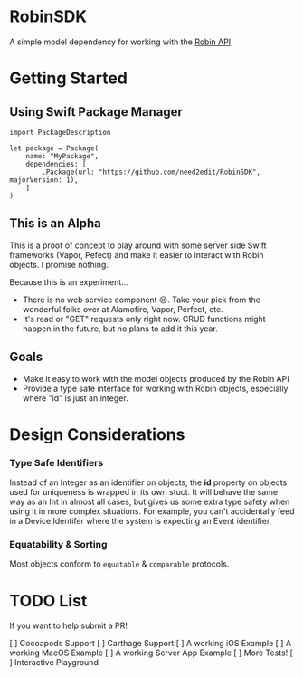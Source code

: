 # RobinSDK

A simple model dependency for working with the [Robin API](https://docs.robinpowered.com).

# Getting Started

## Using Swift Package Manager


```
import PackageDescription

let package = Package(
    name: "MyPackage",
    dependencies: [
        .Package(url: "https://github.com/need2edit/RobinSDK", majorVersion: 1),
    ]
)
```

## This is an Alpha
This is a proof of concept to play around with some server side Swift frameworks (Vapor, Pefect) and make it easier to interact with Robin objects. I promise nothing.

Because this is an experiment...
* There is no web service component 😔. Take your pick from the wonderful folks over at Alamofire, Vapor, Perfect, etc.
* It's read or "GET" requests only right now. CRUD functions might happen in the future, but no plans to add it this year.

## Goals
- Make it easy to work with the model objects produced by the Robin API
- Provide a type safe interface for working with Robin objects, especially where "id" is just an integer.

# Design Considerations

### Type Safe Identifiers
Instead of an Integer as an identifier on objects, the **id** property on objects used for uniqueness is wrapped in its own stuct. It will behave the same way as an Int in almost all cases, but gives us some extra type safety when using it in more complex situations. For example, you can't accidentally feed in a Device Identifer where the system is expecting an Event identifier.

### Equatability & Sorting
Most objects conform to `equatable` & `comparable` protocols.

# TODO List
If you want to help submit a PR!

[ ] Cocoapods Support
[ ] Carthage Support
[ ] A working iOS Example
[ ] A working MacOS Example
[ ] A working Server App Example
[ ] More Tests!
[ ] Interactive Playground
